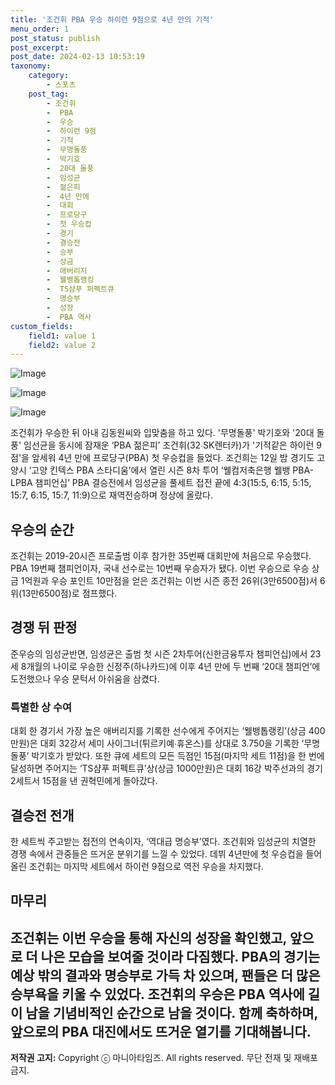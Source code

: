 ```yaml
---
title: '조건휘 PBA 우승 하이런 9점으로 4년 만의 기적'
menu_order: 1
post_status: publish
post_excerpt: 
post_date: 2024-02-13 10:53:19
taxonomy:
    category:
        - 스포츠
    post_tag:
        - 조건휘
        -  PBA
        -  우승
        -  하이런 9점
        -  기적
        -  무명돌풍
        -  박기호
        -  20대 돌풍
        -  임성균
        -  젊은피
        -  4년 만에
        -  대회
        -  프로당구
        -  첫 우승컵
        -  경기
        -  결승전
        -  승부
        -  상금
        -  애버리지
        -  웰뱅톱랭킹
        -  TS샴푸 퍼펙트큐
        -  명승부
        -  성장
        -  PBA 역사
custom_fields:
    field1: value 1
    field2: value 2
---
```


![Image](https://imgnews.pstatic.net/image/425/2024/02/13/202402130916550864018e70538d216812653204_20240213092101410.jpg?type=w647)

![Image](https://imgnews.pstatic.net/image/425/2024/02/13/202402130918070922518e70538d216812653204_20240213092101455.jpg?type=w647)

![Image](https://imgnews.pstatic.net/image/425/2024/02/13/202402130919130850018e70538d216812653204_20240213092101502.jpg?type=w647)

조건휘가 우승한 뒤 아내 김동원씨와 입맞춤을 하고 있다. '무명돌풍' 박기호와 '20대 돌풍' 임선균을 동시에 잠재운 ‘PBA 젊은피’ 조건휘(32∙SK렌터카)가 '기적같은 하이런 9점'을 앞세워 4년 만에 프로당구(PBA) 첫 우승컵을 들었다. 조건희는 12일 밤 경기도 고양시 ‘고양 킨텍스 PBA 스타디움’에서 열린 시즌 8차 투어 ‘웰컴저축은행 웰뱅 PBA-LPBA 챔피언십’ PBA 결승전에서 임성균을 풀세트 접전 끝에 4:3(15:5, 6:15, 5:15, 15:7, 6:15, 15:7, 11:9)으로 재역전승하며 정상에 올랐다.
## 우승의 순간
조건휘는 2019-20시즌 프로출범 이후 참가한 35번째 대회만에 처음으로 우승했다. PBA 19번째 챔피언이자, 국내 선수로는 10번째 우승자가 됐다. 이번 우승으로 우승 상금 1억원과 우승 포인트 10만점을 얻은 조건휘는 이번 시즌 종전 26위(3만6500점)서 6위(13만6500점)로 점프했다.
## 경쟁 뒤 판정
준우승의 임성균반면, 임성균은 출범 첫 시즌 2차투어(신한금융투자 챔피언십)에서 23세 8개월의 나이로 우승한 신정주(하나카드)에 이후 4년 만에 두 번째 ‘20대 챔피언’에 도전했으나 우승 문턱서 아쉬움을 삼켰다.
### 특별한 상 수여
대회 한 경기서 가장 높은 애버리지를 기록한 선수에게 주어지는 ‘웰뱅톱랭킹’(상금 400만원)은 대회 32강서 세미 사이그너(튀르키예∙휴온스)를 상대로 3.750을 기록한 ‘무명돌풍’ 박기호가 받았다. 또한 큐에 세트의 모든 득점인 15점(마지막 세트 11점)을 한 번에 달성하면 주어지는 ‘TS샴푸 퍼펙트큐’상(상금 1000만원)은 대회 16강 박주선과의 경기 2세트서 15점을 낸 권혁민에게 돌아갔다.
## 결승전 전개
한 세트씩 주고받는 접전의 연속이자, ‘역대급 명승부’였다. 조건휘와 임성균의 치열한 경쟁 속에서 관중들은 뜨거운 분위기를 느낄 수 있었다. 데뷔 4년만에 첫 우승컵을 들어 올린 조건휘는 마지막 세트에서 하이런 9점으로 역전 우승을 차지했다.
## 마무리
조건휘는 이번 우승을 통해 자신의 성장을 확인했고, 앞으로 더 나은 모습을 보여줄 것이라 다짐했다. PBA의 경기는 예상 밖의 결과와 명승부로 가득 차 있으며, 팬들은 더 많은 승부욕을 키울 수 있었다. 조건휘의 우승은 PBA 역사에 길이 남을 기념비적인 순간으로 남을 것이다. 함께 축하하며, 앞으로의 PBA 대진에서도 뜨거운 열기를 기대해봅니다.
---
**저작권 고지:** Copyright ⓒ 마니아타임즈. All rights reserved. 무단 전재 및 재배포 금지.
